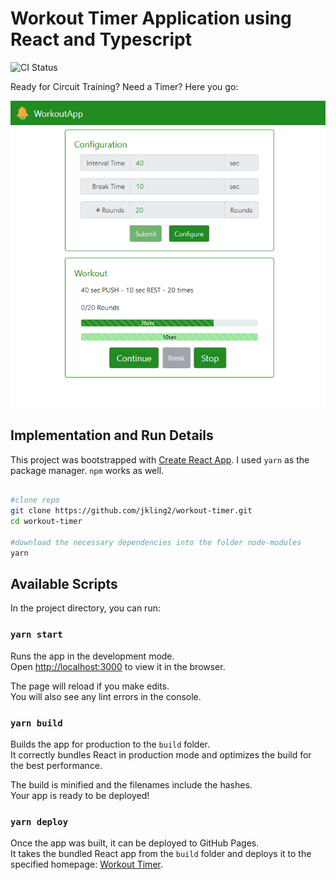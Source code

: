 # Workout Timer Application using React and Typescript
![CI Status](https://github.com/jkling2/workout-timer/actions/workflows/node.js.yml/badge.svg)

Ready for Circuit Training? Need a Timer? Here you go:

<p align="center">
  <img src="WorkoutTimer_demo.PNG" alt="Screencast"/>
</p>

## Implementation and Run Details
This project was bootstrapped with [Create React App](https://github.com/facebook/create-react-app).
I used `yarn` as the package manager. `npm` works as well.

```bash

#clone repo
git clone https://github.com/jkling2/workout-timer.git
cd workout-timer

#download the necessary dependencies into the folder node-modules
yarn

```

## Available Scripts

In the project directory, you can run:

### `yarn start`

Runs the app in the development mode.<br />
Open [http://localhost:3000](http://localhost:3000) to view it in the browser.

The page will reload if you make edits.<br />
You will also see any lint errors in the console.

### `yarn build`

Builds the app for production to the `build` folder.<br />
It correctly bundles React in production mode and optimizes the build for the best performance.

The build is minified and the filenames include the hashes.<br />
Your app is ready to be deployed!


### `yarn deploy`

Once the app was built, it can be deployed to GitHub Pages.<br />
It takes the bundled React app from the `build` folder and deploys it to the specified homepage: [Workout Timer](https://jkling2.github.io/workout-timer/).
